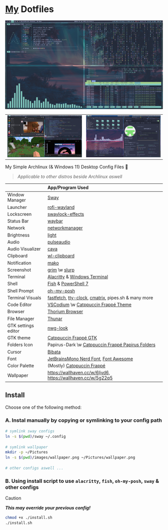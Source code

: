 # [My](https://github.com/ikhsan3adi) Dotfiles

![Preview](preview_0.png)

|                                     |                                 |
| :---------------------------------: | :-----------------------------: |
| ![Preview Many Apps](preview_1.png) | ![Old Preview](preview_old.png) |

My Simple Archlinux (& Windows 11) Desktop Config Files 🍚

> _Applicable to other distros beside Archlinux aswell_

|                     | App/Program Used                                                                                                                                                                      |
| :------------------ | :------------------------------------------------------------------------------------------------------------------------------------------------------------------------------------ |
| Window Manager      | [Sway](https://swaywm.org/)                                                                                                                                                           |
| Launcher            | [rofi-wayland](https://github.com/lbonn/rofi)                                                                                                                                         |
| Lockscreen          | [swaylock-effects](https://github.com/mortie/swaylock-effects)                                                                                                                        |
| Status Bar          | [waybar](https://github.com/Alexays/Waybar)                                                                                                                                           |
| Network             | [networkmanager](https://archlinux.org/packages/?name=networkmanager)                                                                                                                 |
| Brightness          | [light](https://gitlab.com/dpeukert/light)                                                                                                                                            |
| Audio               | [pulseaudio](https://www.freedesktop.org/wiki/Software/PulseAudio/)                                                                                                                   |
| Audio Visualizer    | [cava](https://github.com/karlstav/cava)                                                                                                                                              |
| Clipboard           | [wl-clipboard](https://github.com/bugaevc/wl-clipboard)                                                                                                                               |
| Notification        | [mako](https://github.com/emersion/mako)                                                                                                                                              |
| Screenshot          | [grim](https://gitlab.freedesktop.org/emersion/grim) \w [slurp](https://github.com/emersion/slurp)                                                                                    |
| Terminal            | [Alacritty](https://github.com/alacritty/alacritty) & [Windows Terminal](https://github.com/microsoft/terminal)                                                                       |
| Shell               | [Fish](https://fishshell.com/) & [PowerShell 7](https://github.com/PowerShell/PowerShell)                                                                                             |
| Shell Prompt        | [oh-my-posh](https://ohmyposh.dev/)                                                                                                                                                   |
| Terminal Visuals    | [fastfetch](https://github.com/fastfetch-cli/fastfetch/), [tty-clock](https://github.com/xorg62/tty-clock), [cmatrix](https://github.com/abishekvashok/cmatrix), pipes.sh & many more |
| Code Editor         | [VSCodium](https://vscodium.com/) \w [Catppuccin Frappé Theme](https://marketplace.visualstudio.com/items?itemName=Catppuccin.catppuccin-vsc-pack)                                    |
| Browser             | [Thorium Browser](https://thorium.rocks/)                                                                                                                                             |
| File Manager        | [Thunar](https://docs.xfce.org/xfce/thunar/start)                                                                                                                                     |
| GTK settings editor | [nwg-look](https://github.com/nwg-piotr/nwg-look)                                                                                                                                     |
| GTK theme           | [Catppuccin Frappé GTK](https://github.com/catppuccin/gtk/blob/main/docs/USAGE.md)                                                                                                    |
| Folders Icon        | Papirus-Dark \w [Catppuccin Frappé Papirus Folders](https://github.com/catppuccin/papirus-folders)                                                                                    |
| Cursor              | [Bibata](https://github.com/ful1e5/Bibata_Cursor)                                                                                                                                     |
| Font                | [JetBrainsMono Nerd Font](https://www.nerdfonts.com/font-downloads), [Font Awesome](https://archlinux.org/packages/extra/any/otf-font-awesome/)                                       |
| Color Palette       | (Mostly) [Catppuccin Frappé](https://catppuccin.com/palette/)                                                                                                                         |
| Wallpaper           | <https://wallhaven.cc/w/6ljyd6>, <https://wallhaven.cc/w/5g22q5>                                                                                                                      |

## Install

Choose one of the following method:

### A. Instal manually by copying or symlinking to your config path

```sh
# symlink sway configs
ln -s $(pwd)/sway ~/.config

# symlink wallpaper
mkdir -p ~/Pictures
ln -s $(pwd)/images/wallpaper.png ~/Pictures/wallpaper.png

# other configs aswell ...
```

### B. Using install script to use `alacritty`, `fish`, `oh-my-posh`, `sway` & other configs

> [!CAUTION]
> _**This may override your previous config!**_
>
> ```sh
> chmod +x ./install.sh
> ./install.sh
> ```
